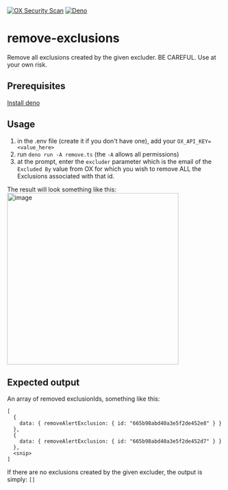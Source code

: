 [![OX Security Scan](https://github.com/aaronhmiller/remove-exclusions/actions/workflows/ox.yml/badge.svg)](https://github.com/aaronhmiller/remove-exclusions/actions/workflows/ox.yml)
[![Deno](https://github.com/aaronhmiller/remove-exclusions/actions/workflows/deno.yml/badge.svg)](https://github.com/aaronhmiller/remove-exclusions/actions/workflows/deno.yml)

# remove-exclusions

Remove all exclusions created by the given excluder. BE CAREFUL. Use at your own
risk.

## Prerequisites

[Install deno](https://docs.deno.com/runtime/manual/getting_started/installation)

## Usage

1. in the .env file (create it if you don't have one), add your
   `OX_API_KEY=<value_here>`
2. run `deno run -A remove.ts` (the `-A` allows all permissions)
3. at the prompt, enter the `excluder` parameter which is the email of the
   `Excluded By` value from OX for which you wish to remove ALL the Exclusions
   associated with that id.

The result will look something like this:<br>
<img width="400" alt="image" src="https://github.com/aaronhmiller/remove-exclusions/assets/223486/3a40d166-6a18-46a6-8dc9-2158987e1cbe">

## Expected output

An array of removed exclusionIds, something like this:

```
[
  {
    data: { removeAlertExclusion: { id: "665b98abd40a3e5f2de452e8" } }
  },
  {
    data: { removeAlertExclusion: { id: "665b98abd40a3e5f2de452d7" } }
  },
  <snip>
]
```

If there are no exclusions created by the given excluder, the output is simply:
`[]`
